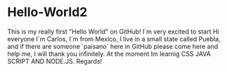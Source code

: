 # Hello-World2
This is my really first "Hello World" on GitHub! I´m very excited to start
Hi everyone I´m Carlos, I´m from Mexico, I live in a small state called Puebla, and if there are someone ´paisano´ here in GitHub please come here and help me, I will thank you infinitely. At the moment Im learnig CSS JAVA SCRIPT AND NODE.JS. Regards!
